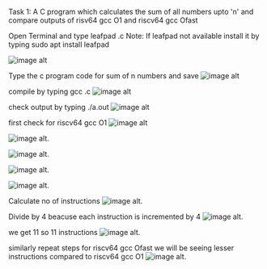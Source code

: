 Task 1: A C program which calculates the sum of all numbers upto 'n' and compare outputs of risv64 gcc O1 and riscv64 gcc Ofast

Open Terminal and type leafpad <filename>.c                        Note: If leafpad not available install it by typing sudo apt install leafpad

![image alt](https://github.com/PyCoder369/VSDSquadron-Mini-research-internship/blob/8c76f6f986f9866db7c4f5782494a3380d0c4bef/1.png)

Type the c program code for sum of n numbers and save
![image alt](https://github.com/PyCoder369/VSDSquadron-Mini-research-internship/blob/770fd2ee4dbbd44d92e469d0c0ec3b1167c332ed/2.png)

compile by typing gcc <filename>.c
![image alt](https://github.com/PyCoder369/VSDSquadron-Mini-research-internship/blob/1cddbd747263e652568b70fce9b8e7f19613ef5e/3.png)

check output by typing ./a.out
![image alt](https://github.com/PyCoder369/VSDSquadron-Mini-research-internship/blob/1cddbd747263e652568b70fce9b8e7f19613ef5e/4.png)

first check for riscv64 gcc O1
![image alt](https://github.com/PyCoder369/VSDSquadron-Mini-research-internship/blob/1cddbd747263e652568b70fce9b8e7f19613ef5e/5.png)

![image alt](https://github.com/PyCoder369/VSDSquadron-Mini-research-internship/blob/1cddbd747263e652568b70fce9b8e7f19613ef5e/6.png).

![image alt](https://github.com/PyCoder369/VSDSquadron-Mini-research-internship/blob/1cddbd747263e652568b70fce9b8e7f19613ef5e/7.png).

![image alt](https://github.com/PyCoder369/VSDSquadron-Mini-research-internship/blob/1cddbd747263e652568b70fce9b8e7f19613ef5e/8.png).

![image alt](https://github.com/PyCoder369/VSDSquadron-Mini-research-internship/blob/1cddbd747263e652568b70fce9b8e7f19613ef5e/9.png).


Calculate no of instructions
![image alt](https://github.com/PyCoder369/VSDSquadron-Mini-research-internship/blob/1cddbd747263e652568b70fce9b8e7f19613ef5e/10.png).

Divide by 4 beacuse each instruction is incremented by 4
![image alt](https://github.com/PyCoder369/VSDSquadron-Mini-research-internship/blob/1cddbd747263e652568b70fce9b8e7f19613ef5e/11.png).

we get 11 so 11 instructions
![image alt](https://github.com/PyCoder369/VSDSquadron-Mini-research-internship/blob/1cddbd747263e652568b70fce9b8e7f19613ef5e/12.png).

similarly repeat steps for riscv64 gcc Ofast we will be seeing lesser instructions compared to riscv64 gcc O1
![image alt](https://github.com/PyCoder369/VSDSquadron-Mini-research-internship/blob/1cddbd747263e652568b70fce9b8e7f19613ef5e/13.png).


